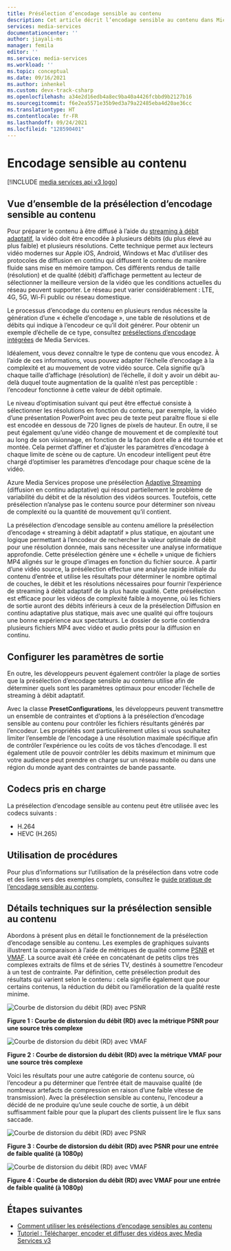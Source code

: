 ```yaml
---
title: Présélection d’encodage sensible au contenu
description: Cet article décrit l’encodage sensible au contenu dans Microsoft Azure Media Services v3.
services: media-services
documentationcenter: ''
author: jiayali-ms
manager: femila
editor: ''
ms.service: media-services
ms.workload: ''
ms.topic: conceptual
ms.date: 09/16/2021
ms.author: inhenkel
ms.custom: devx-track-csharp
ms.openlocfilehash: a34e2d16edb4a8ec9ba40a4426fcbbd9b2127b16
ms.sourcegitcommit: f6e2ea5571e35b9ed3a79a22485eba4d20ae36cc
ms.translationtype: HT
ms.contentlocale: fr-FR
ms.lasthandoff: 09/24/2021
ms.locfileid: "128590401"
---
```

# <a name="content-aware-encoding"></a>Encodage sensible au contenu

[!INCLUDE [media services api v3 logo](./includes/v3-hr.md)]

## <a name="overview-of-the-content-aware-encoding-preset"></a>Vue d’ensemble de la présélection d’encodage sensible au contenu

Pour préparer le contenu à être diffusé à l’aide du [streaming à débit adaptatif](https://en.wikipedia.org/wiki/Adaptive_bitrate_streaming), la vidéo doit être encodée à plusieurs débits (du plus élevé au plus faible) et plusieurs résolutions. Cette technique permet aux lecteurs vidéo modernes sur Apple iOS, Android, Windows et Mac d’utiliser des protocoles de diffusion en continu qui diffusent le contenu de manière fluide sans mise en mémoire tampon. Ces différents rendus de taille (résolution) et de qualité (débit) d’affichage permettent au lecteur de sélectionner la meilleure version de la vidéo que les conditions actuelles du réseau peuvent supporter. Le réseau peut varier considérablement : LTE, 4G, 5G, Wi-Fi public ou réseau domestique.

Le processus d’encodage du contenu en plusieurs rendus nécessite la génération d’une « échelle d’encodage », une table de résolutions et de débits qui indique à l’encodeur ce qu’il doit générer. Pour obtenir un exemple d’échelle de ce type, consultez [présélections d’encodage intégrées](/rest/api/media/transforms/createorupdate#encodernamedpreset) de Media Services.

Idéalement, vous devez connaître le type de contenu que vous encodez. À l’aide de ces informations, vous pouvez adapter l’échelle d’encodage à la complexité et au mouvement de votre vidéo source. Cela signifie qu’à chaque taille d’affichage (résolution) de l’échelle, il doit y avoir un débit au-delà duquel toute augmentation de la qualité n’est pas perceptible : l’encodeur fonctionne à cette valeur de débit optimale.

Le niveau d’optimisation suivant qui peut être effectué consiste à sélectionner les résolutions en fonction du contenu, par exemple, la vidéo d’une présentation PowerPoint avec peu de texte peut paraître floue si elle est encodée en dessous de 720 lignes de pixels de hauteur. En outre, il se peut également qu’une vidéo change de mouvement et de complexité tout au long de son visionnage, en fonction de la façon dont elle a été tournée et montée.  Cela permet d’affiner et d’ajuster les paramètres d’encodage à chaque limite de scène ou de capture. Un encodeur intelligent peut être chargé d’optimiser les paramètres d’encodage pour chaque scène de la vidéo.

Azure Media Services propose une présélection [Adaptive Streaming](encode-autogen-bitrate-ladder.md) (diffusion en continu adaptative) qui résout partiellement le problème de variabilité du débit et de la résolution des vidéos sources. Toutefois, cette présélection n’analyse pas le contenu source pour déterminer son niveau de complexité ou la quantité de mouvement qu’il contient. 

La présélection d’encodage sensible au contenu améliore la présélection d’encodage « streaming à débit adaptatif » plus statique, en ajoutant une logique permettant à l’encodeur de rechercher la valeur optimale de débit pour une résolution donnée, mais sans nécessiter une analyse informatique approfondie. Cette présélection génère une « échelle » unique de fichiers MP4 alignés sur le groupe d’images en fonction du fichier source. À partir d’une vidéo source, la présélection effectue une analyse rapide initiale du contenu d’entrée et utilise les résultats pour déterminer le nombre optimal de couches, le débit et les résolutions nécessaires pour fournir l’expérience de streaming à débit adaptatif de la plus haute qualité. Cette présélection est efficace pour les vidéos de complexité faible à moyenne, où les fichiers de sortie auront des débits inférieurs à ceux de la présélection Diffusion en continu adaptative plus statique, mais avec une qualité qui offre toujours une bonne expérience aux spectateurs. Le dossier de sortie contiendra plusieurs fichiers MP4 avec vidéo et audio prêts pour la diffusion en continu.

## <a name="configure-output-settings"></a>Configurer les paramètres de sortie

En outre, les développeurs peuvent également contrôler la plage de sorties que la présélection d’encodage sensible au contenu utilise afin de déterminer quels sont les paramètres optimaux pour encoder l’échelle de streaming à débit adaptatif.

Avec la classe **PresetConfigurations**, les développeurs peuvent transmettre un ensemble de contraintes et d’options à la présélection d’encodage sensible au contenu pour contrôler les fichiers résultants générés par l’encodeur. Les propriétés sont particulièrement utiles si vous souhaitez limiter l’ensemble de l’encodage à une résolution maximale spécifique afin de contrôler l’expérience ou les coûts de vos tâches d’encodage.  Il est également utile de pouvoir contrôler les débits maximum et minimum que votre audience peut prendre en charge sur un réseau mobile ou dans une région du monde ayant des contraintes de bande passante.

## <a name="supported-codecs"></a>Codecs pris en charge

La présélection d’encodage sensible au contenu peut être utilisée avec les codecs suivants :
-  H.264
-  HEVC (H.265)

## <a name="how-to-use"></a>Utilisation de procédures

Pour plus d’informations sur l’utilisation de la présélection dans votre code et des liens vers des exemples complets, consultez le [guide pratique de l’encodage sensible au contenu](./encode-content-aware-How-to.md).

## <a name="technical-details-on-content-aware-preset"></a>Détails techniques sur la présélection sensible au contenu

Abordons à présent plus en détail le fonctionnement de la présélection d’encodage sensible au contenu.  Les exemples de graphiques suivants illustrent la comparaison à l’aide de métriques de qualité comme [PSNR](https://en.wikipedia.org/wiki/Peak_signal-to-noise_ratio) et [VMAF](https://en.wikipedia.org/wiki/Video_Multimethod_Assessment_Fusion). La source avait été créée en concaténant de petits clips très complexes extraits de films et de séries TV, destinés à soumettre l’encodeur à un test de contrainte. Par définition, cette présélection produit des résultats qui varient selon le contenu : cela signifie également que pour certains contenus, la réduction du débit ou l’amélioration de la qualité reste minime.

![Courbe de distorsion du débit (RD) avec PSNR](media/encode-content-aware-concept/msrv1.png)

**Figure 1 : Courbe de distorsion du débit (RD) avec la métrique PSNR pour une source très complexe**

![Courbe de distorsion du débit (RD) avec VMAF](media/encode-content-aware-concept/msrv2.png)

**Figure 2 : Courbe de distorsion du débit (RD) avec la métrique VMAF pour une source très complexe**

Voici les résultats pour une autre catégorie de contenu source, où l’encodeur a pu déterminer que l’entrée était de mauvaise qualité (de nombreux artefacts de compression en raison d’une faible vitesse de transmission). Avec la présélection sensible au contenu, l’encodeur a décidé de ne produire qu’une seule couche de sortie, à un débit suffisamment faible pour que la plupart des clients puissent lire le flux sans saccade.

![Courbe de distorsion du débit (RD) avec PSNR](media/encode-content-aware-concept/msrv3.png)

**Figure 3 : Courbe de distorsion du débit (RD) avec PSNR pour une entrée de faible qualité (à 1080p)**

![Courbe de distorsion du débit (RD) avec VMAF](media/encode-content-aware-concept/msrv4.png)

**Figure 4 : Courbe de distorsion du débit (RD) avec VMAF pour une entrée de faible qualité (à 1080p)**

  
## <a name="next-steps"></a>Étapes suivantes
* [Comment utiliser les présélections d’encodage sensibles au contenu](encode-content-aware-how-to.md)
* [Tutoriel : Télécharger, encoder et diffuser des vidéos avec Media Services v3](stream-files-tutorial-with-api.md)